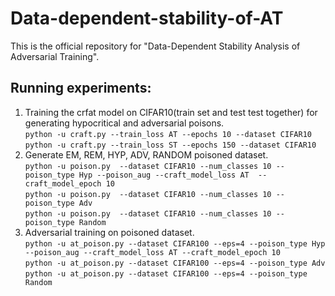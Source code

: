 # Data-dependent-stability-of-AT
This is the official repository for "Data-Dependent Stability Analysis of Adversarial Training".  
## Running experiments:  
1. Training the crfat model on CIFAR10(train set and test test together) for generating hypocritical and adversarial poisons.  
  ```python -u craft.py --train_loss AT --epochs 10 --dataset CIFAR10```     
  ```python -u craft.py --train_loss ST --epochs 150 --dataset CIFAR10```
2. Generate EM, REM, HYP, ADV, RANDOM poisoned dataset.  
  ```python -u poison.py  --dataset CIFAR10 --num_classes 10 --poison_type Hyp --poison_aug --craft_model_loss AT  --craft_model_epoch 10```    
  ```python -u poison.py  --dataset CIFAR10 --num_classes 10 --poison_type Adv```      
  ```python -u poison.py  --dataset CIFAR10 --num_classes 10 --poison_type Random```         
3. Adversarial training on poisoned dataset.    
  `python -u at_poison.py --dataset CIFAR100 --eps=4 --poison_type Hyp --poison_aug --craft_model_loss AT --craft_model_epoch 10`     
  `python -u at_poison.py --dataset CIFAR100 --eps=4 --poison_type Adv`    
  `python -u at_poison.py --dataset CIFAR100 --eps=4 --poison_type Random`      


